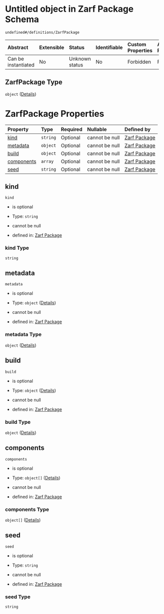 # Untitled object in Zarf Package Schema

```txt
undefined#/definitions/ZarfPackage
```



| Abstract            | Extensible | Status         | Identifiable | Custom Properties | Additional Properties | Access Restrictions | Defined In                                                                   |
| :------------------ | :--------- | :------------- | :----------- | :---------------- | :-------------------- | :------------------ | :--------------------------------------------------------------------------- |
| Can be instantiated | No         | Unknown status | No           | Forbidden         | Forbidden             | none                | [zarf.schema.json\*](../../../build/zarf.schema.json "open original schema") |

## ZarfPackage Type

`object` ([Details](zarf-definitions-zarfpackage.md))

# ZarfPackage Properties

| Property                  | Type     | Required | Nullable       | Defined by                                                                                                                       |
| :------------------------ | :------- | :------- | :------------- | :------------------------------------------------------------------------------------------------------------------------------- |
| [kind](#kind)             | `string` | Optional | cannot be null | [Zarf Package](zarf-definitions-zarfpackage-properties-kind.md "undefined#/definitions/ZarfPackage/properties/kind")             |
| [metadata](#metadata)     | `object` | Optional | cannot be null | [Zarf Package](zarf-definitions-zarfmetadata.md "undefined#/definitions/ZarfPackage/properties/metadata")                        |
| [build](#build)           | `object` | Optional | cannot be null | [Zarf Package](zarf-definitions-zarfbuilddata.md "undefined#/definitions/ZarfPackage/properties/build")                          |
| [components](#components) | `array`  | Optional | cannot be null | [Zarf Package](zarf-definitions-zarfpackage-properties-components.md "undefined#/definitions/ZarfPackage/properties/components") |
| [seed](#seed)             | `string` | Optional | cannot be null | [Zarf Package](zarf-definitions-zarfpackage-properties-seed.md "undefined#/definitions/ZarfPackage/properties/seed")             |

## kind



`kind`

*   is optional

*   Type: `string`

*   cannot be null

*   defined in: [Zarf Package](zarf-definitions-zarfpackage-properties-kind.md "undefined#/definitions/ZarfPackage/properties/kind")

### kind Type

`string`

## metadata



`metadata`

*   is optional

*   Type: `object` ([Details](zarf-definitions-zarfmetadata.md))

*   cannot be null

*   defined in: [Zarf Package](zarf-definitions-zarfmetadata.md "undefined#/definitions/ZarfPackage/properties/metadata")

### metadata Type

`object` ([Details](zarf-definitions-zarfmetadata.md))

## build



`build`

*   is optional

*   Type: `object` ([Details](zarf-definitions-zarfbuilddata.md))

*   cannot be null

*   defined in: [Zarf Package](zarf-definitions-zarfbuilddata.md "undefined#/definitions/ZarfPackage/properties/build")

### build Type

`object` ([Details](zarf-definitions-zarfbuilddata.md))

## components



`components`

*   is optional

*   Type: `object[]` ([Details](zarf-definitions-zarfcomponent.md))

*   cannot be null

*   defined in: [Zarf Package](zarf-definitions-zarfpackage-properties-components.md "undefined#/definitions/ZarfPackage/properties/components")

### components Type

`object[]` ([Details](zarf-definitions-zarfcomponent.md))

## seed



`seed`

*   is optional

*   Type: `string`

*   cannot be null

*   defined in: [Zarf Package](zarf-definitions-zarfpackage-properties-seed.md "undefined#/definitions/ZarfPackage/properties/seed")

### seed Type

`string`
